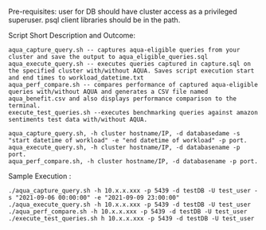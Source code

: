 
Pre-requisites:
    user for DB should have cluster access as a privileged superuser.
    psql client libraries should be in the path.


Script Short Description and Outcome:

    aqua_capture_query.sh -- captures aqua-eligible queries from your cluster and save the output to aqua_eligible_queries.sql
    aqua_execute_query.sh -- executes queries captured in capture.sql on the specified cluster with/without AQUA. Saves script execution start and end times to workload_datetime.txt
    aqua_perf_compare.sh -- compares performance of captured aqua-eligible queries with/without AQUA and generates a CSV file named aqua_benefit.csv and also displays performance comparison to the terminal.
    execute_test_queries.sh --executes benchmarking queries against amazon sentiments test data with/without AQUA.

    aqua_capture_query.sh, -h cluster hostname/IP, -d databasedame -s "start datetime of workload" -e "end datetime of workload" -p port.
    aqua_execute_query.sh, -h cluster hostname/IP, -d databasename -p port. 
    aqua_perf_compare.sh, -h cluster hostname/IP, -d databasename -p port.

Sample Execution :

    ./aqua_capture_query.sh -h 10.x.x.xxx -p 5439 -d testDB -U test_user -s "2021-09-06 00:00:00" -e "2021-09-09 23:00:00"
    ./aqua_execute_query.sh -h 10.x.x.xxx -p 5439 -d testDB -U test_user
    ./aqua_perf_compare.sh -h 10.x.x.xxx -p 5439 -d testDB -U test_user
    ./execute_test_queries.sh h 10.x.x.xxx -p 5439 -d testDB -U test_user


